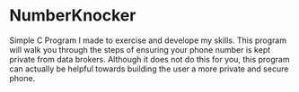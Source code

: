# NumberKnocker
Simple C Program I made to exercise and develope my skills.  This program will walk you through the steps of ensuring your phone number is kept private from data brokers.  Although it does not do this for you, this program can actually be helpful towards building the user a more private and secure phone.
